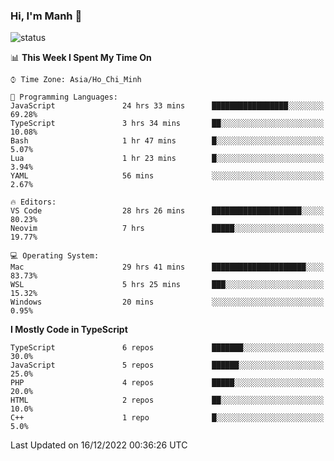 ### Hi, I'm Manh 👋

![status](https://badge.stateful.com/manhhn01/status.svg)

<!--START_SECTION:waka-->
📊 **This Week I Spent My Time On** 

```text
⌚︎ Time Zone: Asia/Ho_Chi_Minh

💬 Programming Languages: 
JavaScript               24 hrs 33 mins      █████████████████░░░░░░░░   69.28% 
TypeScript               3 hrs 34 mins       ██░░░░░░░░░░░░░░░░░░░░░░░   10.08% 
Bash                     1 hr 47 mins        █░░░░░░░░░░░░░░░░░░░░░░░░   5.07% 
Lua                      1 hr 23 mins        █░░░░░░░░░░░░░░░░░░░░░░░░   3.94% 
YAML                     56 mins             ░░░░░░░░░░░░░░░░░░░░░░░░░   2.67%

🔥 Editors: 
VS Code                  28 hrs 26 mins      ████████████████████░░░░░   80.23% 
Neovim                   7 hrs               █████░░░░░░░░░░░░░░░░░░░░   19.77%

💻 Operating System: 
Mac                      29 hrs 41 mins      █████████████████████░░░░   83.73% 
WSL                      5 hrs 25 mins       ███░░░░░░░░░░░░░░░░░░░░░░   15.32% 
Windows                  20 mins             ░░░░░░░░░░░░░░░░░░░░░░░░░   0.95%

```

**I Mostly Code in TypeScript** 

```text
TypeScript               6 repos             ███████░░░░░░░░░░░░░░░░░░   30.0% 
JavaScript               5 repos             ██████░░░░░░░░░░░░░░░░░░░   25.0% 
PHP                      4 repos             █████░░░░░░░░░░░░░░░░░░░░   20.0% 
HTML                     2 repos             ██░░░░░░░░░░░░░░░░░░░░░░░   10.0% 
C++                      1 repo              █░░░░░░░░░░░░░░░░░░░░░░░░   5.0%

```



 Last Updated on 16/12/2022 00:36:26 UTC
<!--END_SECTION:waka-->
